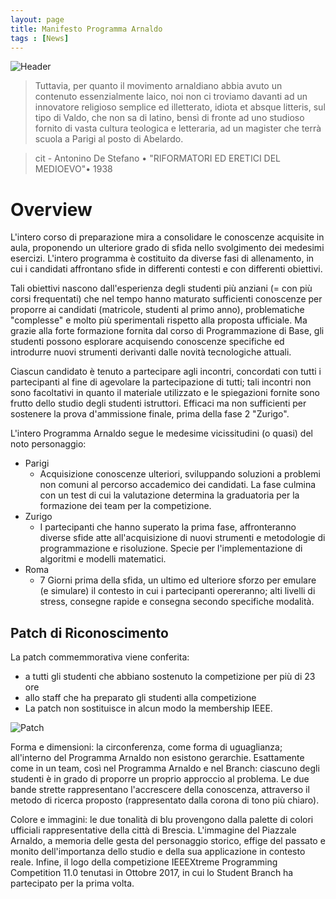 ```yaml
---
layout: page
title: Manifesto Programma Arnaldo
tags : [News]
---
```


![Header](https://i.imgur.com/3FheUtd.png)

> Tuttavia, per quanto il movimento arnaldiano abbia avuto un contenuto essenzialmente laico, noi non ci troviamo davanti ad un innovatore religioso semplice ed
> illetterato, idiota et absque litteris, sul tipo di Valdo, che non sa di latino, bensì di fronte ad uno studioso fornito di vasta cultura teologica e
> letteraria, ad un magister che terrà scuola a Parigi al posto di Abelardo.

> cit - Antonino De Stefano • "RIFORMATORI ED ERETICI DEL MEDIOEVO"• 1938

# Overview

L'intero corso di preparazione mira a consolidare le conoscenze acquisite in aula, proponendo un ulteriore grado di sfida nello svolgimento dei medesimi esercizi. L'intero programma è costituito da diverse fasi di allenamento, in cui i candidati affrontano sfide in differenti contesti e con differenti obiettivi. 

Tali obiettivi nascono dall'esperienza degli studenti più anziani (= con più corsi frequentati) che nel tempo hanno maturato sufficienti conoscenze per proporre ai candidati (matricole, studenti al primo anno), problematiche "complesse" e molto più sperimentali rispetto alla proposta ufficiale. Ma grazie alla forte formazione fornita dal corso di Programmazione di Base, gli studenti possono esplorare acquisendo conoscenze specifiche ed introdurre nuovi strumenti derivanti dalle novità tecnologiche attuali.

Ciascun candidato è tenuto a partecipare agli incontri, concordati con tutti i partecipanti al fine di agevolare la partecipazione di tutti; tali incontri non sono facoltativi in quanto il materiale utilizzato e le spiegazioni fornite sono frutto dello studio degli studenti istruttori. Efficaci ma non sufficienti per sostenere la prova d'ammissione finale, prima della fase 2 "Zurigo".

 L'intero Programma Arnaldo segue le medesime vicissitudini (o quasi) del noto personaggio:

* Parigi
	* Acquisizione conoscenze ulteriori, sviluppando soluzioni a problemi non comuni al percorso accademico dei candidati. La fase culmina con un test di cui la valutazione determina la graduatoria per la formazione dei team per la competizione.
* Zurigo
	* I partecipanti che hanno superato la prima fase, affronteranno diverse sfide atte all'acquisizione di nuovi strumenti e metodologie di programmazione e risoluzione. Specie per l'implementazione di algoritmi e modelli matematici.  
* Roma
	* 7 Giorni prima della sfida, un ultimo ed ulteriore sforzo per emulare (e simulare) il contesto in cui i partecipanti opereranno; alti livelli di stress, consegne rapide e consegna secondo specifiche modalità.

## Patch di Riconoscimento
La patch commemmorativa viene conferita:

* a tutti gli studenti che abbiano sostenuto la competizione per più di 23 ore
* allo staff che ha preparato gli studenti alla competizione
* La patch non sostituisce in alcun modo la membership IEEE.


![Patch](https://lh3.googleusercontent.com/k9UXSlwQgnXvgBo0DOc17k6HyhvhyP9AUJGe2OqPUZIZ8qPyHhOq3VIUTYsRyf46MFwlo5pQ416eTedDx4s3j_gZmyMuVaJQRdss_nebPO8SkjCEDAxZF8Jn5w-ATEcNeD41G68NFQmlX-zN0JK0hrYCjklH_tbfkvQWDo0R4hePl-7I_k2kaOkcVqqFhy599zouWzrdFrMFj8fpebiZmwZCMg-dy3VryzF9dJufmemiDyV7C7x1vTVH7k5VPezuTbdSZhGs_-btHRvHlZn-sB7BD5V2-7MBP7t21bdDE1LpR595fLDpUWofok3yGLDEi-we6vVd_LqMszUJYbRyqb8wP0GznXxM0PWMqc0PS0QEsP7Z0vfrsf1EP4ryD4PLeXkt45-Go3IJCUdUTxtEZ1OgOBF7fthgW0ppkRq-ZqViv51loemxGkbJNqULRrQp01X9VmqHLRkXDjRgnJv7-VCeZCKJ63YqyvF2qd1vFccsN5CWwN6R4gsBOMth54q5ObIKgQG2xZtOZs0OAW77oCBJPWZEmWSi7KjEzludqpzIwWAhP-giuEQO4hr3OAn1TSXCICoaVNLjPf07Wo2Jwhb3VsgCcgXYefwaH-xL3mxeYlmpVl2_SasE6Epiwag5kdeQ8P9-L37mHF-6pGc0JYiwvhGaylMHrbE=s771-no)

Forma e dimensioni: la circonferenza, come forma di uguaglianza; all'interno del Programma Arnaldo non esistono gerarchie. Esattamente come in un team, così nel Programma Arnaldo e nel Branch: ciascuno degli studenti è in grado di proporre un proprio approccio al problema. Le due bande strette rappresentano l'accrescere della conoscenza, attraverso il metodo di ricerca proposto (rappresentato dalla corona di tono più chiaro).

Colore e immagini: le due tonalità di blu provengono dalla palette di colori ufficiali rappresentative della città di Brescia. L'immagine del Piazzale Arnaldo, a memoria delle gesta del personaggio storico, effige del passato e monito dell'importanza dello studio e della sua applicazione in contesto reale. Infine, il logo della competizione IEEEXtreme Programming Competition 11.0 tenutasi in Ottobre 2017, in cui lo Student Branch ha partecipato per la prima volta.